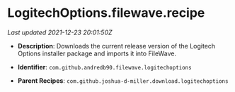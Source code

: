 # LogitechOptions.filewave.recipe

_Last updated 2021-12-23 20:01:50Z_

- **Description**: Downloads the current release version of the Logitech Options installer package and imports it into FileWave.

- **Identifier**: `com.github.andredb90.filewave.logitechoptions`

- **Parent Recipes**: `com.github.joshua-d-miller.download.logitechoptions`
